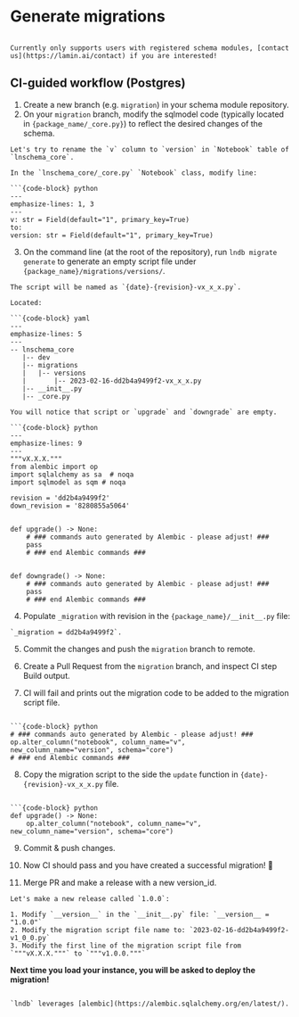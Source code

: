 # Generate migrations

```{warning}

Currently only supports users with registered schema modules, [contact us](https://lamin.ai/contact) if you are interested!
```

## CI-guided workflow (Postgres)

1. Create a new branch (e.g. `migration`) in your schema module repository.
2. On your `migration` branch, modify the sqlmodel code (typically located in `{package_name/_core.py}`) to reflect the desired changes of the schema.

````{admonition} Example: rename a column
Let's try to rename the `v` column to `version` in `Notebook` table of `lnschema_core`.

In the `lnschema_core/_core.py` `Notebook` class, modify line:

```{code-block} python
---
emphasize-lines: 1, 3
---
v: str = Field(default="1", primary_key=True)
to:
version: str = Field(default="1", primary_key=True)
````

3. On the command line (at the root of the repository), run `lndb migrate generate` to generate an empty script file under `{package_name}/migrations/versions/`.

````{admonition} Example: migration directory
The script will be named as `{date}-{revision}-vx_x_x.py`.

Located:

```{code-block} yaml
---
emphasize-lines: 5
---
-- lnschema_core
   |-- dev
   |-- migrations
   |   |-- versions
   |       |-- 2023-02-16-dd2b4a9499f2-vx_x_x.py
   |-- __init__.py
   |-- _core.py
````

````{admonition} Example: empty migration script
You will notice that script or `upgrade` and `downgrade` are empty.

```{code-block} python
---
emphasize-lines: 9
---
"""vX.X.X."""
from alembic import op
import sqlalchemy as sa  # noqa
import sqlmodel as sqm # noqa

revision = 'dd2b4a9499f2'
down_revision = '8280855a5064'


def upgrade() -> None:
    # ### commands auto generated by Alembic - please adjust! ###
    pass
    # ### end Alembic commands ###


def downgrade() -> None:
    # ### commands auto generated by Alembic - please adjust! ###
    pass
    # ### end Alembic commands ###
````

4. Populate `_migration` with revision in the `{package_name}/__init__.py` file:

```{admonition} Example: updated _migration with revision
`_migration = dd2b4a9499f2`.
```

5. Commit the changes and push the `migration` branch to remote.

6. Create a Pull Request from the `migration` branch, and inspect CI step Build output.

7. CI will fail and prints out the migration code to be added to the migration script file.

````{admonition} Example: CI output

```{code-block} python
# ### commands auto generated by Alembic - please adjust! ###
op.alter_column("notebook", column_name="v", new_column_name="version", schema="core")
# ### end Alembic commands ###
````

8. Copy the migration script to the side the `update` function in `{date}-{revision}-vx_x_x.py` file.

````{admonition} Example: modified migration script

```{code-block} python
def upgrade() -> None:
    op.alter_column("notebook", column_name="v", new_column_name="version", schema="core")
````

9. Commit & push changes.

10. Now CI should pass and you have created a successful migration! 🎉

11. Merge PR and make a release with a new version_id.

```{admonition} Example: new release
Let's make a new release called `1.0.0`:

1. Modify `__version__` in the `__init__.py` file: `__version__ = "1.0.0"`
2. Modify the migration script file name to: `2023-02-16-dd2b4a9499f2-v1_0_0.py`
3. Modify the first line of the migration script file from `"""vX.X.X."""` to `"""v1.0.0."""`
```

**Next time you load your instance, you will be asked to deploy the migration!**

```{note}

`lndb` leverages [alembic](https://alembic.sqlalchemy.org/en/latest/).
```
